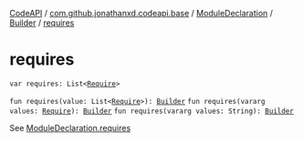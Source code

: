 [CodeAPI](../../../index.md) / [com.github.jonathanxd.codeapi.base](../../index.md) / [ModuleDeclaration](../index.md) / [Builder](index.md) / [requires](.)

# requires

`var requires: List<`[`Require`](../../-require/index.md)`>`

`fun requires(value: List<`[`Require`](../../-require/index.md)`>): `[`Builder`](index.md)
`fun requires(vararg values: `[`Require`](../../-require/index.md)`): `[`Builder`](index.md)
`fun requires(vararg values: String): `[`Builder`](index.md)

See [ModuleDeclaration.requires](../requires.md)


